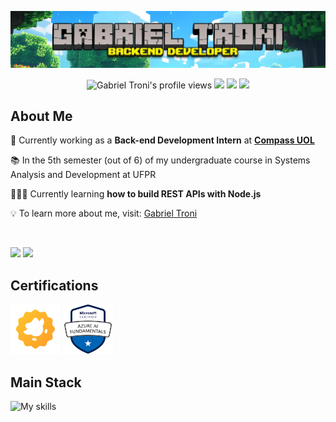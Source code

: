 <p align="center"> <img src="assets/GabrielTroniHeaderMinecraft.PNG"></p>

<p align="center"> 
   <img src="https://komarev.com/ghpvc/?username=Gabriel-Troni&label=Profile%20views&color=6969ff&style=for-the-badge" alt="Gabriel Troni's profile views" /> 
   <a href="https://linkedin.com/in/gabriel-troni/" target="_blank"><img src="https://img.shields.io/badge/LinkedIn-0077B5?style=for-the-badge&logo=linkedin&logoColor=white"></a>
   <a href="https://api.whatsapp.com/send?phone=5569992182298" target="_blank"><img src="https://img.shields.io/badge/WhatsApp-25d366?style=for-the-badge&logo=whatsapp&logoColor=white"></a>
   <a href="mailto:gabriel.troni@ufpr.br" target="_blank"><img src="https://img.shields.io/badge/Email-dd4b3f?style=for-the-badge&logo=gmail&logoColor=white"></a>
</p>

<h2 align="left">About Me</h2>

💼 Currently working as a **Back-end Development Intern** at **[Compass UOL]([https://www.apk.com.br/](https://www.linkedin.com/company/compass-uol/posts/?feedView=all))**

📚 In the 5th semester (out of 6) of my undergraduate course in Systems Analysis and Development at UFPR

👨🏻‍💻 Currently learning **how to build REST APIs with Node.js**

💡 To learn more about me, visit: [Gabriel Troni](https://www.linkedin.com/in/gabriel-troni/)

</br>
<p align="left">
<img width="59%" src="https://github-readme-stats.vercel.app/api?username=Gabriel-Troni&show_icons=true&theme=tokyonight&include_all_commits=true&count_private=true&hide=issues&custom_title=Statistics"/>
<img width="39%" src="https://github-readme-stats.vercel.app/api/top-langs?username=Gabriel-Troni&theme=tokyonight&hide_progress=true&langs_count=8"/>
</p>

<h2 align="left">Certifications</h2>
<p>
  <a href="https://certs.duolingo.com/f54402b3c87c5db1a5976b4dfbe618f4"><img src="assets/duolingoEnglishTestLogo.png" title="Upper Intermediate English Level: CEFR B2" height="80"/></a>
  <a href="https://learn.microsoft.com/api/credentials/share/pt-br/GabrielTroni-9147/BCB4241CA23C9FAB?sharingId=F417EF2895D34851"><img src="assets/azureAiFundamentals.png" title="AI-900: Azure's Artificial Intelligence Fundamentals" height="80"/></a>
</p>


<h2 align="left">Main Stack</h2>
<img src="https://skillicons.dev/icons?i=nodejs,aws,docker,rabbitmq,mongodb,git,spring,java,kotlin,postgres,mysql,express&perline=6" alt="My skills">
